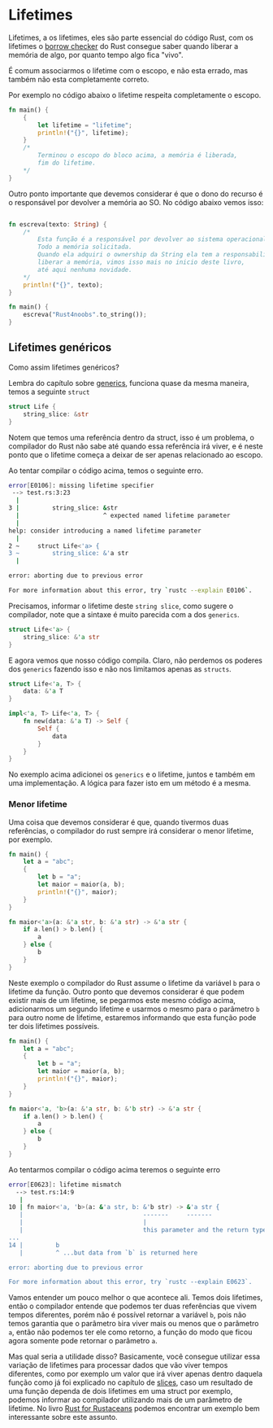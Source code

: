 # Lifetimes

Lifetimes, a os lifetimes, eles são parte essencial do código Rust, com os lifetimes o [borrow checker](https://rustc-dev-guide.rust-lang.org/borrow_check.html) do Rust consegue saber quando liberar a memória de algo, por quanto tempo algo fica "vivo".

É comum associarmos o lifetime com o escopo, e não esta errado, mas também não esta completamente correto.

Por exemplo no código abaixo o lifetime respeita completamente o escopo.

```rust
fn main() {
    {
        let lifetime = "lifetime";
        println!("{}", lifetime);
    } 
    /*
        Terminou o escopo do bloco acima, a memória é liberada,
        fim do lifetime.
    */
}
```

Outro ponto importante que devemos considerar é que o dono do recurso é o responsável por devolver a memória ao SO. No código abaixo vemos isso:

```rust

fn escreva(texto: String) {
    /*
        Esta função é a responsável por devolver ao sistema operacional
        Todo a memória solicitada.
        Quando ela adquiri o ownership da String ela tem a responsabilidade de
        liberar a memória, vimos isso mais no inicio deste livro,
        até aqui nenhuma novidade.
    */
    println!("{}", texto);
}

fn main() {
    escreva("Rust4noobs".to_string());
}
```

## Lifetimes genéricos

Como assim lifetimes genéricos?

Lembra do capítulo sobre [generics](../intermediary-02/05-generics.md), funciona quase da mesma maneira, temos a seguinte `struct`

```rust
struct Life {
    string_slice: &str
}
```

Notem que temos uma referência dentro da struct, isso é um problema, o compilador do Rust não sabe até quando essa referência irá viver, e é neste ponto que o lifetime começa a deixar de ser apenas relacionado ao escopo.

Ao tentar compilar o código acima, temos o seguinte erro.

```sh
error[E0106]: missing lifetime specifier
 --> test.rs:3:23
  |
3 |         string_slice: &str
  |                       ^ expected named lifetime parameter
  |
help: consider introducing a named lifetime parameter
  |
2 ~     struct Life<'a> {
3 ~         string_slice: &'a str
  |

error: aborting due to previous error

For more information about this error, try `rustc --explain E0106`.
```

Precisamos, informar o lifetime deste `string slice`, como sugere o compilador, note que a sintaxe é muito parecida com a dos `generics`.

```rust
struct Life<'a> {
    string_slice: &'a str
}
```

E agora vemos que nosso código compila. Claro, não perdemos os poderes dos `generics` fazendo isso e não nos limitamos apenas as `structs`.

```rust
struct Life<'a, T> {
    data: &'a T
}

impl<'a, T> Life<'a, T> {
    fn new(data: &'a T) -> Self {
        Self {
            data
        }
    }
}
```

No exemplo acima adicionei os `generics` e o lifetime, juntos e também em uma implementação. A lógica para fazer isto em um método é a mesma.

### Menor lifetime

Uma coisa que devemos considerar é que, quando tivermos duas referências, o compilador do rust sempre irá considerar o menor lifetime, por exemplo.

```rust
fn main() {
    let a = "abc";
    {
        let b = "a";
        let maior = maior(a, b);
        println!("{}", maior);
    }
}

fn maior<'a>(a: &'a str, b: &'a str) -> &'a str {
    if a.len() > b.len() {
        a
    } else {
        b
    }
}
```

Neste exemplo o compilador do Rust assume o lifetime da variável `b` para o lifetime da função. Outro ponto que devemos considerar é que podem existir mais de um lifetime, se pegarmos este mesmo código acima, adicionarmos um segundo lifetime e usarmos o mesmo para o parâmetro `b` para outro nome de lifetime, estaremos informando que esta função pode ter dois lifetimes possíveis.

```rust
fn main() {
    let a = "abc";
    {
        let b = "a";
        let maior = maior(a, b);
        println!("{}", maior);
    }
}

fn maior<'a, 'b>(a: &'a str, b: &'b str) -> &'a str {
    if a.len() > b.len() {
        a
    } else {
        b
    }
}
```

Ao tentarmos compilar o código acima teremos o seguinte erro

```sh
error[E0623]: lifetime mismatch
  --> test.rs:14:9
   |
10 | fn maior<'a, 'b>(a: &'a str, b: &'b str) -> &'a str {
   |                                 -------     -------
   |                                 |
   |                                 this parameter and the return type are declared with different lifetimes...
...
14 |         b
   |         ^ ...but data from `b` is returned here

error: aborting due to previous error

For more information about this error, try `rustc --explain E0623`.

```

Vamos entender um pouco melhor o que acontece ali. Temos dois lifetimes, então o compilador entende que podemos ter duas referências que vivem tempos diferentes, porém não é possível retornar a variável `b`, pois não temos garantia que o parâmetro `b`ira viver mais ou menos que o parâmetro `a`, então não podemos ter ele como retorno, a função do modo que ficou agora somente pode retornar o parâmetro `a`.

Mas qual seria a utilidade disso? Basicamente, você consegue utilizar essa variação de lifetimes para processar dados que vão viver tempos diferentes, como por exemplo um valor que irá viver apenas dentro daquela função como já foi explicado no capítulo de [slices](../intermediary-01/05-slices.md), caso um resultado de uma função dependa de dois lifetimes em uma struct por exemplo, podemos informar ao compilador utilizando mais de um parâmetro de lifetime. No livro [Rust for Rustaceans](https://nostarch.com/rust-rustaceans) podemos encontrar um exemplo bem interessante sobre este assunto.

